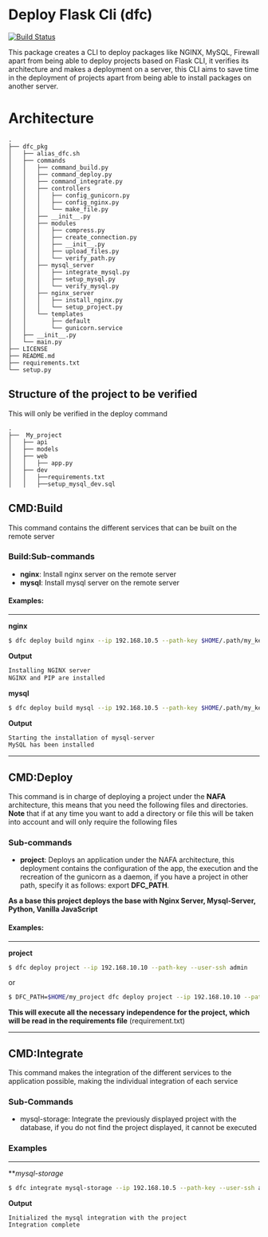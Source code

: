 # Deploy Flask Cli (dfc)

[![Build Status](https://travis-ci.com/drc288/dfc.svg?branch=master)](https://travis-ci.com/drc288/dfc)

This package creates a CLI to deploy packages like NGINX, MySQL, Firewall apart from being able to deploy projects based on Flask CLI, it verifies its architecture and makes a deployment on a server, this CLI aims to save time in the deployment of projects apart from being able to install packages on another server.

# Architecture

```
.
├── dfc_pkg
│   ├── alias_dfc.sh
│   ├── commands
│   │   ├── command_build.py
│   │   ├── command_deploy.py
│   │   ├── command_integrate.py
│   │   ├── controllers
│   │   │   ├── config_gunicorn.py
│   │   │   ├── config_nginx.py
│   │   │   └── make_file.py
│   │   ├── __init__.py
│   │   ├── modules
│   │   │   ├── compress.py
│   │   │   ├── create_connection.py
│   │   │   ├── __init__.py
│   │   │   ├── upload_files.py
│   │   │   └── verify_path.py
│   │   ├── mysql_server
│   │   │   ├── integrate_mysql.py
│   │   │   ├── setup_mysql.py
│   │   │   └── verify_mysql.py
│   │   ├── nginx_server
│   │   │   ├── install_nginx.py
│   │   │   └── setup_project.py
│   │   └── templates
│   │       ├── default
│   │       └── gunicorn.service
│   ├── __init__.py
│   └── main.py
├── LICENSE
├── README.md
├── requirements.txt
└── setup.py
```
## Structure of the project to be verified
This will only be verified in the deploy command
```
.
├──  My_project
│   ├── api
│   ├── models
│   ├── web
│   │   ├── app.py
│   ├── dev
│   │   ├──requirements.txt
│   │   ├──setup_mysql_dev.sql
```

## CMD:Build
This command contains the different services that can be built on the remote server

### Build:Sub-commands
- **nginx**: Install nginx server on the remote server
- **mysql**: Install mysql server on the remote server
#### Examples:
****
**nginx**
``` bash
$ dfc deploy build nginx --ip 192.168.10.5 --path-key $HOME/.path/my_key --user-ssh my_user
```
**Output**
``` bash
Installing NGINX server
NGINX and PIP are installed
```
**mysql**
``` bash
$ dfc deploy build mysql --ip 192.168.10.5 --path-key $HOME/.path/my_key --user-ssh my_user
```
**Output**
``` bash
Starting the installation of mysql-server
MySQL has been installed
```
****
## CMD:Deploy
This command is in charge of deploying a project under the **NAFA** architecture, this means that you need the following files and directories. **Note** that if at any time you want to add a directory or file this will be taken into account and will only require the following files

### Sub-commands
- **project**:  Deploys an application under the NAFA architecture, this deployment contains the configuration of the app, the execution and the recreation of the gunicorn as a daemon, if you have a project in other path, specify it as follows: export **DFC_PATH**.

**As a base this project deploys the base with Nginx Server, Mysql-Server, Python, Vanilla JavaScript**

#### Examples:
****
**project**
``` bash
$ dfc deploy project --ip 192.168.10.10 --path-key --user-ssh admin 
```
or
``` bash
$ DFC_PATH=$HOME/my_project dfc deploy project --ip 192.168.10.10 --path-key --user-ssh admin 
```
**This will execute all the necessary independence for the project, which will be read in the requirements file** (requirement.txt)
****
## CMD:Integrate

This command makes the integration of the different services to the application possible, making the individual integration of each service

### Sub-Commands

- mysql-storage: Integrate the previously displayed project with the database, if you do not find the project displayed, it cannot be executed

### Examples
****
***mysql-storage*
``` bash
$ dfc integrate mysql-storage --ip 192.168.10.5 --path-key --user-ssh admin
```
**Output**
``` bash
Initialized the mysql integration with the project
Integration complete
```
